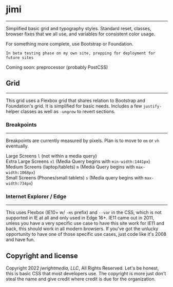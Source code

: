 # jimi
---

Simplified basic grid and typography styles. Standard reset, classes, browser fixes that we all use, and variables for consistent color usage. 

For something more complete, use Bootstrap or Foundation.

`In beta testing phase on my own site, prepping for deployment for future sites`

Coming soon: preprocessor (probably PostCSS)

## Grid
---

This grid uses a Flexbox grid that shares relation to Bootstrap and Foundation's grid. It is simplified for basic needs. Includes a few `justify-` helper classes as well as `-ungrow` to revert sections.

### Breakpoints
---
Breakpoints are currently measured by pixels. Plan is to move to `em` or `vh` eventually.

Large Screens `l` (not within a media query)  
Extra Large Screens `xl` (Media Query begins with `min-width:1441px`)  
Medium Screens (laptop/tablets) `m` (Media Query begins with `max-width:1068px`)  
Small Screens (Phones/small tablets) `s` (Media query begins with `max-width:734px`)

### Internet Explorer / Edge
---
This uses Flexbox (IE10+ w/ `-ms` prefix) and `--var` in the CSS, which is not supported in IE at all and only used in Edge 16+. IE11 came out in 2011, unless you have a very specific use case to have this site work for IE11 and back, this should work in all modern browsers. If you've got the unlucky opportunity to have one of those specific use cases, just code like it's 2008 and have fun.  

## Copyright and license

Copyright 2022 *jwrightmedia, LLC*, All Rights Reserved. 
Let's be honest, this is basic CSS that most developers use. The copyright is more just don't steal the name and give credit where credit is due for the organization. 